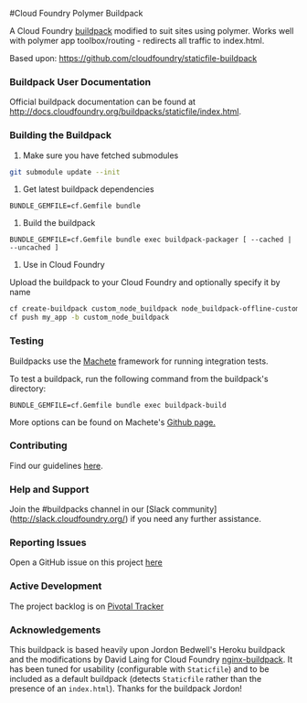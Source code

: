 
#Cloud Foundry Polymer Buildpack

A Cloud Foundry [buildpack](http://docs.cloudfoundry.org/buildpacks/) modified to suit sites using polymer. Works well with polymer app toolbox/routing - redirects all traffic to index.html.

Based upon: https://github.com/cloudfoundry/staticfile-buildpack


### Buildpack User Documentation

Official buildpack documentation can be found at http://docs.cloudfoundry.org/buildpacks/staticfile/index.html.

### Building the Buildpack

1. Make sure you have fetched submodules

  ```bash
  git submodule update --init
  ```

1. Get latest buildpack dependencies

  ```shell
  BUNDLE_GEMFILE=cf.Gemfile bundle
  ```

1. Build the buildpack

  ```shell
  BUNDLE_GEMFILE=cf.Gemfile bundle exec buildpack-packager [ --cached | --uncached ]
  ```

1. Use in Cloud Foundry

  Upload the buildpack to your Cloud Foundry and optionally specify it by name

  ```bash
  cf create-buildpack custom_node_buildpack node_buildpack-offline-custom.zip 1
  cf push my_app -b custom_node_buildpack
  ```

### Testing
Buildpacks use the [Machete](https://github.com/cloudfoundry/machete) framework for running integration tests.

To test a buildpack, run the following command from the buildpack's directory:

```
BUNDLE_GEMFILE=cf.Gemfile bundle exec buildpack-build
```

More options can be found on Machete's [Github page.](https://github.com/cloudfoundry/machete)

### Contributing

Find our guidelines [here](./CONTRIBUTING.md).

### Help and Support

Join the #buildpacks channel in our [Slack community] (http://slack.cloudfoundry.org/) if you need any further assistance.

### Reporting Issues

Open a GitHub issue on this project [here](https://github.com/cloudfoundry/staticfile/issues/new)

### Active Development

The project backlog is on [Pivotal Tracker](https://www.pivotaltracker.com/projects/1042066)

### Acknowledgements

This buildpack is based heavily upon Jordon Bedwell's Heroku buildpack and the modifications by David Laing for Cloud Foundry [nginx-buildpack](https://github.com/cloudfoundry-community/nginx-buildpack). It has been tuned for usability (configurable with `Staticfile`) and to be included as a default buildpack (detects `Staticfile` rather than the presence of an `index.html`). Thanks for the buildpack Jordon!
